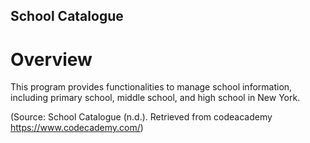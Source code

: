 School Catalogue
-----

# Overview
This program provides functionalities to manage school information, including primary school, middle school, and high school in New York.

(Source: School Catalogue (n.d.). Retrieved from codeacademy https://www.codecademy.com/)